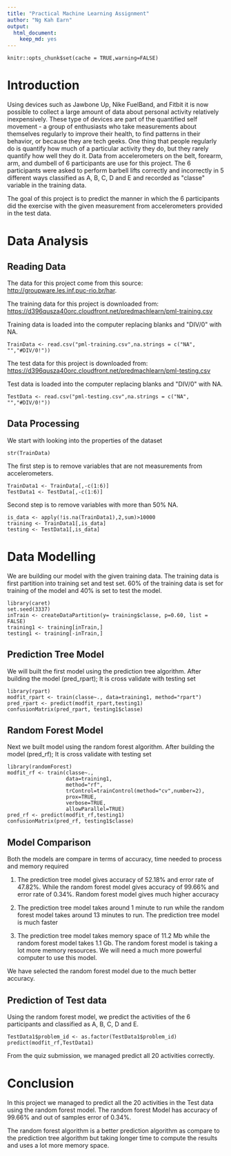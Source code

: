 ```yaml
---
title: "Practical Machine Learning Assignment"
author: "Ng Kah Earn"
output: 
  html_document: 
    keep_md: yes
---
```


```{r setup, include=FALSE}
knitr::opts_chunk$set(cache = TRUE,warning=FALSE)
```

# Introduction

Using devices such as Jawbone Up, Nike FuelBand, and Fitbit it is now possible to collect a large amount of data about personal activity relatively inexpensively. These type of devices are part of the quantified self movement - a group of enthusiasts who take measurements about themselves regularly to improve their health, to find patterns in their behavior, or because they are tech geeks. One thing that people regularly do is quantify how much of a particular activity they do, but they rarely quantify how well they do it. Data from accelerometers on the belt, forearm, arm, and dumbell of 6 participants are use for this project. The 6 participants were asked to perform barbell lifts correctly and incorrectly in 5 different ways classified as A, B, C, D and E and recorded as "classe" variable in the training data.

The goal of this project is to predict the manner in which the 6 participants did the exercise with the given measurement from accelerometers provided in the test data.

# Data Analysis

## Reading Data

The data for this project come from this source: http://groupware.les.inf.puc-rio.br/har.

The training data for this project is downloaded from: 
https://d396qusza40orc.cloudfront.net/predmachlearn/pml-training.csv

Training data is loaded into the computer replacing blanks and "DIV/0" with NA.
```{r}
TrainData <- read.csv("pml-training.csv",na.strings = c("NA", "","#DIV/0!"))
```
The test data for this project is downloaded from:
https://d396qusza40orc.cloudfront.net/predmachlearn/pml-testing.csv

Test data is loaded into the computer replacing blanks and "DIV/0" with NA.
```{r}
TestData <- read.csv("pml-testing.csv",na.strings = c("NA", "","#DIV/0!"))
```

## Data Processing

We start with looking into the properties of the dataset
```{r}
str(TrainData)
```
The first step is to remove variables that are not measurements from accelerometers.
```{r}
TrainData1 <- TrainData[,-c(1:6)]
TestData1 <- TestData[,-c(1:6)]
```

Second step is to remove variables with more than 50% NA.

```{r}
is_data <- apply(!is.na(TrainData1),2,sum)>10000
training <- TrainData1[,is_data]
testing <- TestData1[,is_data]
```

# Data Modelling

We are building our model with the given training data. The training data is first partition into training set and test set. 60% of the training data is set for training of the model and 40% is set to test the model. 

```{r}
library(caret)
set.seed(3337)
inTrain <- createDataPartition(y= training$classe, p=0.60, list = FALSE)
training1 <- training[inTrain,]
testing1 <- training[-inTrain,]
```

## Prediction Tree Model

We will built the first model using the prediction tree algorithm. After building the model (pred_rpart); It is cross validate with testing set
```{r}
library(rpart)
modfit_rpart <- train(classe~., data=training1, method="rpart")
pred_rpart <- predict(modfit_rpart,testing1)
confusionMatrix(pred_rpart, testing1$classe)
```

## Random Forest Model

Next we built model using the random forest algorithm. After building the model (pred_rf); It is cross validate with testing set
```{r}
library(randomForest)
modfit_rf <- train(classe~.,
                   data=training1,
                   method="rf",
                   trControl=trainControl(method="cv",number=2),
                   prox=TRUE,
                   verbose=TRUE,
                   allowParallel=TRUE)
pred_rf <- predict(modfit_rf,testing1)
confusionMatrix(pred_rf, testing1$classe)
```

## Model Comparison

Both the models are compare in terms of accuracy, time needed to process and memory required

1. The prediction tree model gives accuracy of 52.18% and error rate of 47.82%. While the random forest model gives accuracy of 99.66% and error rate of 0.34%. Random forest model gives much higher accuracy

2. The prediction tree model takes around 1 minute to run while the random forest model takes around 13 minutes to run. The prediction tree model is much faster 

3. The prediction tree model takes memory space of 11.2 Mb while the random forest model takes 1.1 Gb. The random forest model is taking a lot more memory resources. We will need a much more powerful computer to use this model.

We have selected the random forest model due to the much better accuracy.

## Prediction of Test data

Using the random forest model, we predict the activities of the 6 participants and classified as A, B, C, D and E.

```{r}
TestData1$problem_id <- as.factor(TestData1$problem_id)
predict(modfit_rf,TestData1)
```

From the quiz submission, we managed predict all 20 activities correctly.

# Conclusion

In this project we managed to predict all the 20 activities in the Test data using the random forest model. The random forest Model has accuracy of 99.66% and out of samples error of 0.34%.

The random forest algorithm is a better prediction algorithm as compare to the prediction tree algorithm but taking longer time to compute the results and uses a lot more memory space.

